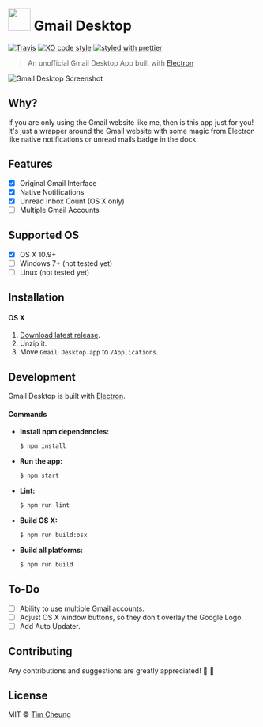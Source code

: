 # <img src=".github/gmail-logo.png" width="45"> Gmail Desktop

[![Travis](https://img.shields.io/travis/timche/gmail-desktop.svg?branch=master&maxAge=2592000)](https://travis-ci.org/timche/gmail-desktop) [![XO code style](https://img.shields.io/badge/code_style-XO-5ed9c7.svg)](https://github.com/sindresorhus/xo) [![styled with prettier](https://img.shields.io/badge/styled_with-prettier-ff69b4.svg)](https://github.com/prettier/prettier)

> An unofficial Gmail Desktop App built with [Electron](https://github.com/electron/electron)

![Gmail Desktop Screenshot](.github/screenshot.png)

## Why?
If you are only using the Gmail website like me, then is this app just for you! It's just a wrapper around the Gmail website with some magic from Electron like native notifications or unread mails badge in the dock.

## Features
- [x] Original Gmail Interface
- [x] Native Notifications
- [x] Unread Inbox Count (OS X only)
- [ ] Multiple Gmail Accounts

## Supported OS
- [x] OS X 10.9+
- [ ] Windows 7+ (not tested yet)
- [ ] Linux (not tested yet)

## Installation

#### OS X
1. [Download latest release](https://github.com/timche/gmail-desktop/releases).
1. Unzip it.
1. Move `Gmail Desktop.app` to `/Applications`.

## Development
Gmail Desktop is built with [Electron](https://github.com/electron/electron).

#### Commands
- **Install npm dependencies:**

  ```bash
  $ npm install
  ```

- **Run the app:**

  ```bash
  $ npm start
  ```

- **Lint:**

  ```bash
  $ npm run lint
  ```

- **Build OS X:**

  ```bash
  $ npm run build:osx
  ```

- **Build all platforms:**

  ```bash
  $ npm run build
  ```

## To-Do
- [ ] Ability to use multiple Gmail accounts.
- [ ] Adjust OS X window buttons, so they don't overlay the Google Logo.
- [ ] Add Auto Updater.

## Contributing
Any contributions and suggestions are greatly appreciated! 🤗 🎉

## License
MIT © [Tim Cheung](https://github.com/timche)
